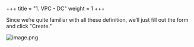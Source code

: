 +++
title = "1. VPC - DC"
weight = 1
+++


Since we’re quite familiar with all these definition, we’ll just fill out the form and click "Create."


![image.png](/images/004-iv-setup-vpc-dc-resources/14-202474-image.png)


